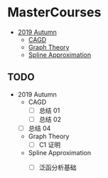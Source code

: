 # MasterCourses
- [2019 Autumn](2019Autumn/) 
  - [CAGD](2019Autumn/CAGD/) 
  - [Graph Theory](2019Autumn/GraphTheory/) 
  - [Spline Approximation](2019Autumn/SplineApproximation/) 

## TODO

- 2019 Autumn
  - CAGD
    - [ ] 总结 01
    - [ ] 总结 02
  - [ ] 总结 04
  - Graph Theory
    - [ ] C1 证明
  - Spline Approximation
    - [ ] 泛函分析基础
  

